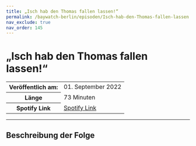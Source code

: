 ```yaml
---
title: „Isch hab den Thomas fallen lassen!“
permalink: /baywatch-berlin/episoden/Isch-hab-den-Thomas-fallen-lassen
nav_exclude: true
nav_order: 145
---
```


# „Isch hab den Thomas fallen lassen!“
<table class="resp-table dcf-table dcf-table-responsive dcf-table-bordered dcf-table-striped dcf-w-100%">
                    <tbody>
                        <tr>
                            <th scope="row">Veröffentlich am:</th>
                            <td data-label="Veröffentlich am:">01. September 2022</td>
                        </tr>
                        <tr>
                            <th scope="row">Länge </th>
                            <td data-label="Länge ">73 Minuten</td>
                        </tr><tr>
                                <th scope="row">Spotify Link</th>
                                <td data-label="Spotify Link"><a href="https://open.spotify.com/episode/7umaIP7NsCIN7G6uCuGRBM">Spotify Link</a></td>
                            </tr></tbody>
                </table>

***

## Beschreibung der Folge

<div>
  
</div>

